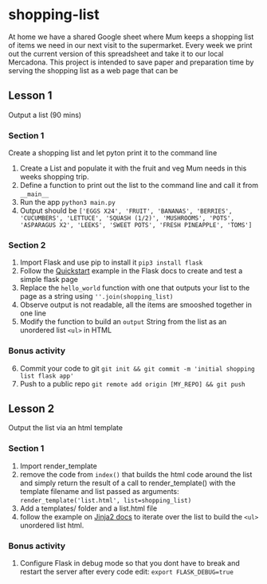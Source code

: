 # shopping-list
At home we have a shared Google sheet where Mum keeps a shopping list of items we need in our next visit to the 
supermarket. Every week we print out the current version of this spreadsheet and take it to our local Mercadona. 
This project is intended to save paper and preparation time by serving the shopping list as a web page that can be

## Lesson 1
Output a list (90 mins)
### Section 1
Create a shopping list and let pyton print it to the command line
1. Create a List and populate it with the fruit and veg Mum needs in this weeks shopping trip.
2. Define a function to print out the list to the command line and call it from `__main__`
3. Run the app `python3 main.py`
4. Output should be `['EGGS X24', 'FRUIT', 'BANANAS', 'BERRIES', 'CUCUMBERS', 'LETTUCE', 'SQUASH (1/2)', 'MUSHROOMS', 'POTS', 'ASPARAGUS X2', 'LEEKS', 'SWEET POTS', 'FRESH PINEAPPLE', 'TOMS']`

### Section 2
1. Import Flask and use pip to install it `pip3 install flask`
2. Follow the [Quickstart](https://flask.palletsprojects.com/en/1.1.x/quickstart/) example in the Flask docs to create 
and test a simple flask page
3. Replace the `hello_world` function with one that outputs your list to the page as a string using `''.join(shopping_list)`
4. Observe output is not readable, all the items are smooshed together in one line
5. Modify the function to  build an `output` String from the list as an unordered list `<ul>` in HTML
### Bonus activity
6. Commit your code to git `git init && git commit -m 'initial shopping list flask app'`
7. Push to a public repo `git remote add origin [MY_REPO] && git push`

## Lesson 2
Output the list via an html template
### Section 1
1. Import render_template
2. remove the code from `index()` that builds the html code around the list and simply return the  result of a call to 
render_template() with the template filename and list passed as arguments:
`render_template('list.html', list=shopping_list)`
3. Add a templates/ folder and a list.html file
4. follow the example on [Jinja2 docs](https://jinja.palletsprojects.com/en/2.11.x/templates/) to iterate over the list
to build the `<ul>` unordered list html.

### Bonus activity
1. Configure Flask in debug mode so that you dont have to break and restart the server after every code edit:
`export FLASK_DEBUG=true`